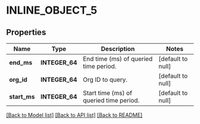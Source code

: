 # INLINE_OBJECT_5

## Properties
Name | Type | Description | Notes
------------ | ------------- | ------------- | -------------
**end_ms** | **INTEGER_64** | End time (ms) of queried time period. | [default to null]
**org_id** | **INTEGER_64** | Org ID to query. | [default to null]
**start_ms** | **INTEGER_64** | Start time (ms) of queried time period. | [default to null]

[[Back to Model list]](../README.md#documentation-for-models) [[Back to API list]](../README.md#documentation-for-api-endpoints) [[Back to README]](../README.md)


